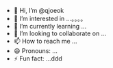 - 👋 Hi, I’m @qjoeok
- 👀 I’m interested in ...。。。。
- 🌱 I’m currently learning ...
- 💞️ I’m looking to collaborate on ...
- 📫 How to reach me ...
- 😄 Pronouns: ...
- ⚡ Fun fact: ...ddd

<!---
qjoeok/qjoeok is a ✨ special ✨ repository because its `README.md` (this file) appears on your GitHub profile.
You can click the Preview link to take a look at your changes.
--->
